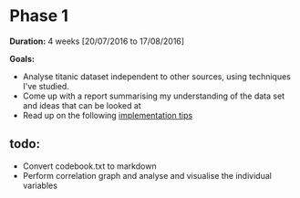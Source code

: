 # Phase 1

**Duration:** 4 weeks [20/07/2016 to 17/08/2016]

**Goals:**
- Analyse titanic dataset independent to other sources, using techniques I've studied.
- Come up with a report summarising my understanding of the data set and ideas that can be looked at
- Read up on the following [implementation tips][getting started with r]

## todo:
- Convert codebook.txt to markdown
- Perform correlation graph and analyse and visualise the individual variables

[getting started with r]: http://trevorstephens.com/kaggle-titanic-tutorial/getting-started-with-r/
